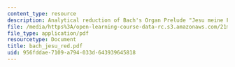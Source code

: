 ```yaml
---
content_type: resource
description: Analytical reduction of Bach's Organ Prelude "Jesu meine Freude."
file: /media/https%3A/open-learning-course-data-rc.s3.amazonaws.com/21m-350-musical-analysis-spring-2008/956fddae7109a794033d643939645818_bach_jesu_red.pdf
file_type: application/pdf
resourcetype: Document
title: bach_jesu_red.pdf
uid: 956fddae-7109-a794-033d-643939645818
---
```

